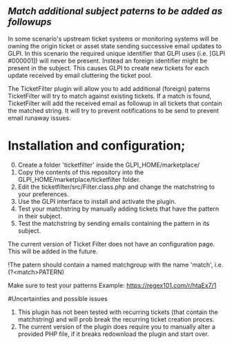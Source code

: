 ## _Match additional subject paterns to be added as followups_

In some scenario's upstream ticket systems or monitoring systems will be owning the origin ticket or asset state sending successive email updates to GLPI. In this scenario the required unique identifier that GLPI uses (i.e. [GLPI #000001]) will never be present. Instead an foreign identifier might be present in the subject. This causes GLPI to create new tickets for each update received by email cluttering the ticket pool. 

The TicketFilter plugin will allow you to add additional (foreign) paterns TicketFilter will try to match against existing tickets. If a match is found, TicketFilter will add the received email as followup in all tickets that contain the matched string. It will try to prevent notifications to be send to prevent email runaway issues.

# Installation and configuration;
0. Create a folder 'ticketfilter' inside the GLPI_HOME/marketplace/
1. Copy the contents of this repository into the GLPI_HOME/marketplace/ticketfilter folder.
2. Edit the ticketfilter/src/Filter.class.php and change the matchstring to your preferences.
3. Use the GLPI interface to install and activate the plugin.
4. Test your matchstring by manually adding tickets that have the pattern in their subject.
5. Test the matchstring by sending emails containing the pattern in its subject.

The current version of Ticket Filter does not have an configuration page. 
This will be added in the future.

!The patern should contain a named matchgroup with the name 'match', i.e. (?&lt;match>PATERN)

Make sure to test your patterns
Example: https://regex101.com/r/htaEx7/1

#Uncertainties and possible issues
1.  This plugin has not been tested with recurring tickets (that contain the matchstring) and will prob break the recurring ticket creation proces.
2.  The current version of the plugin does require you to manually alter a provided PHP file, if it breaks redownload the plugin and start over.
